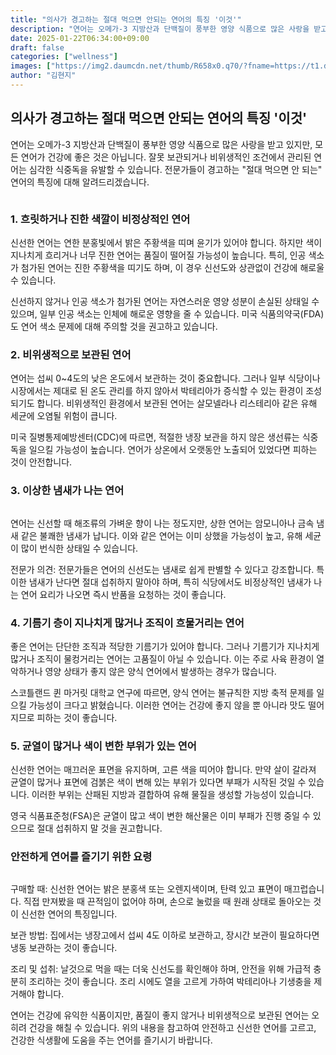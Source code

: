 ```yaml
---
title: "의사가 경고하는 절대 먹으면 안되는 연어의 특징 '이것'"
description: "연어는 오메가-3 지방산과 단백질이 풍부한 영양 식품으로 많은 사랑을 받고 있지만, 모든 연어가 건강에 좋은 것은 아닙니다. 잘못 보관되거나 비위생적인 조건에서 관리된 연어는 심각한 식중독을 유발할 수 있습니다. 전문가들이 경고하는 \"절대 먹으면 안 되는\" 연어의 특징"
date: 2025-01-22T06:34:00+09:00
draft: false
categories: ["wellness"]
images: ["https://img2.daumcdn.net/thumb/R658x0.q70/?fname=https://t1.daumcdn.net/news/202411/12/starpick/20241112183102860puji.webp", "https://img1.daumcdn.net/thumb/R658x0.q70/?fname=https://t1.daumcdn.net/news/202411/12/starpick/20241112183103033vgvm.webp", "https://img1.daumcdn.net/thumb/R658x0.q70/?fname=https://t1.daumcdn.net/news/202411/12/starpick/20241112183102661cewh.jpg"]
author: "김현지"
---
```


<h2 >의사가 경고하는 절대 먹으면 안되는 연어의 특징 '이것'</h2> <p>연어는 오메가-3 지방산과 단백질이 풍부한 영양 식품으로 많은 사랑을 받고 있지만, 모든 연어가 건강에 좋은 것은 아닙니다. 잘못 보관되거나 비위생적인 조건에서 관리된 연어는 심각한 식중독을 유발할 수 있습니다. 전문가들이 경고하는 "절대 먹으면 안 되는" 연어의 특징에 대해 알려드리겠습니다.</p> <figure ><img src="https://img2.daumcdn.net/thumb/R658x0.q70/?fname=https://t1.daumcdn.net/news/202411/12/starpick/20241112183102860puji.webp" alt=""/></figure> <h3 >1. 흐릿하거나 진한 색깔이 비정상적인 연어</h3> <p>신선한 연어는 연한 분홍빛에서 밝은 주황색을 띠며 윤기가 있어야 합니다. 하지만 색이 지나치게 흐리거나 너무 진한 연어는 품질이 떨어질 가능성이 높습니다. 특히, 인공 색소가 첨가된 연어는 진한 주황색을 띠기도 하며, 이 경우 신선도와 상관없이 건강에 해로울 수 있습니다.</p> <p>신선하지 않거나 인공 색소가 첨가된 연어는 자연스러운 영양 성분이 손실된 상태일 수 있으며, 일부 인공 색소는 인체에 해로운 영향을 줄 수 있습니다. 미국 식품의약국(FDA)도 연어 색소 문제에 대해 주의할 것을 권고하고 있습니다.</p> <h3 >2. 비위생적으로 보관된 연어</h3> <p>연어는 섭씨 0~4도의 낮은 온도에서 보관하는 것이 중요합니다. 그러나 일부 식당이나 시장에서는 제대로 된 온도 관리를 하지 않아서 박테리아가 증식할 수 있는 환경이 조성되기도 합니다. 비위생적인 환경에서 보관된 연어는 살모넬라나 리스테리아 같은 유해 세균에 오염될 위험이 큽니다.</p> <p>미국 질병통제예방센터(CDC)에 따르면, 적절한 냉장 보관을 하지 않은 생선류는 식중독을 일으킬 가능성이 높습니다. 연어가 상온에서 오랫동안 노출되어 있었다면 피하는 것이 안전합니다.</p> <h3 >3. 이상한 냄새가 나는 연어</h3> <figure ><img src="https://img1.daumcdn.net/thumb/R658x0.q70/?fname=https://t1.daumcdn.net/news/202411/12/starpick/20241112183103033vgvm.webp" alt=""/></figure> <p>연어는 신선할 때 해조류의 가벼운 향이 나는 정도지만, 상한 연어는 암모니아나 금속 냄새 같은 불쾌한 냄새가 납니다. 이와 같은 연어는 이미 상했을 가능성이 높고, 유해 세균이 많이 번식한 상태일 수 있습니다.</p> <p>전문가 의견: 전문가들은 연어의 신선도는 냄새로 쉽게 판별할 수 있다고 강조합니다. 특이한 냄새가 난다면 절대 섭취하지 말아야 하며, 특히 식당에서도 비정상적인 냄새가 나는 연어 요리가 나오면 즉시 반품을 요청하는 것이 좋습니다.</p> <h3 >4. 기름기 층이 지나치게 많거나 조직이 흐물거리는 연어</h3> <p>좋은 연어는 단단한 조직과 적당한 기름기가 있어야 합니다. 그러나 기름기가 지나치게 많거나 조직이 물컹거리는 연어는 고품질이 아닐 수 있습니다. 이는 주로 사육 환경이 열악하거나 영양 상태가 좋지 않은 양식 연어에서 발생하는 경우가 많습니다.</p> <p>스코틀랜드 퀸 마거릿 대학교 연구에 따르면, 양식 연어는 불규칙한 지방 축적 문제를 일으킬 가능성이 크다고 밝혔습니다. 이러한 연어는 건강에 좋지 않을 뿐 아니라 맛도 떨어지므로 피하는 것이 좋습니다.</p> <h3 >5. 균열이 많거나 색이 변한 부위가 있는 연어</h3> <p>신선한 연어는 매끄러운 표면을 유지하며, 고른 색을 띠어야 합니다. 만약 살이 갈라져 균열이 많거나 표면에 검붉은 색이 변해 있는 부위가 있다면 부패가 시작된 것일 수 있습니다. 이러한 부위는 산패된 지방과 결합하여 유해 물질을 생성할 가능성이 있습니다.</p> <p>영국 식품표준청(FSA)은 균열이 많고 색이 변한 해산물은 이미 부패가 진행 중일 수 있으므로 절대 섭취하지 말 것을 권고합니다.</p> <h3 >안전하게 연어를 즐기기 위한 요령</h3> <figure ><img src="https://img1.daumcdn.net/thumb/R658x0.q70/?fname=https://t1.daumcdn.net/news/202411/12/starpick/20241112183102661cewh.jpg" alt=""/></figure> <p>구매할 때: 신선한 연어는 밝은 분홍색 또는 오렌지색이며, 탄력 있고 표면이 매끄럽습니다. 직접 만져봤을 때 끈적임이 없어야 하며, 손으로 눌렀을 때 원래 상태로 돌아오는 것이 신선한 연어의 특징입니다.</p> <p>보관 방법: 집에서는 냉장고에서 섭씨 4도 이하로 보관하고, 장시간 보관이 필요하다면 냉동 보관하는 것이 좋습니다.</p> <p>조리 및 섭취: 날것으로 먹을 때는 더욱 신선도를 확인해야 하며, 안전을 위해 가급적 충분히 조리하는 것이 좋습니다. 조리 시에도 열을 고르게 가하여 박테리아나 기생충을 제거해야 합니다.</p> <p>연어는 건강에 유익한 식품이지만, 품질이 좋지 않거나 비위생적으로 보관된 연어는 오히려 건강을 해칠 수 있습니다. 위의 내용을 참고하여 안전하고 신선한 연어를 고르고, 건강한 식생활에 도움을 주는 연어를 즐기시기 바랍니다.</p>